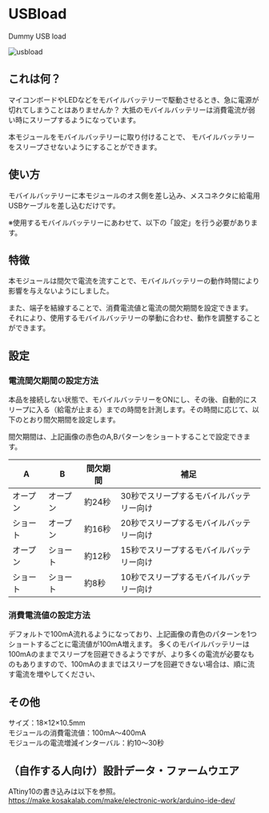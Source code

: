 # USBload
Dummy USB load

![usbload](https://user-images.githubusercontent.com/10735253/46649043-82090500-cbd2-11e8-8a2e-10b9c3b0a5ba.jpg)

## これは何？
マイコンボードやLEDなどをモバイルバッテリーで駆動させるとき、急に電源が切れてしまうことはありませんか？
大抵のモバイルバッテリーは消費電流が弱い時にスリープするようになっています。

本モジュールをモバイルバッテリーに取り付けることで、
モバイルバッテリーをスリープさせないようにすることができます。

## 使い方
モバイルバッテリーに本モジュールのオス側を差し込み、メスコネクタに給電用USBケーブルを差し込むだけです。

※使用するモバイルバッテリーにあわせて、以下の「設定」を行う必要があります。

## 特徴
本モジュールは間欠で電流を流すことで、モバイルバッテリーの動作時間により影響を与えないようにしました。

また、端子を結線することで、消費電流値と電流の間欠期間を設定できます。
それにより、使用するモバイルバッテリーの挙動に合わせ、動作を調整することができます。

## 設定

### 電流間欠期間の設定方法

本品を接続しない状態で、モバイルバッテリーをONにし、その後、自動的にスリープに入る（給電が止まる）までの時間を計測します。その時間に応じて、以下のとおり間欠期間を設定します。

間欠期間は、上記画像の赤色のA,Bパターンをショートすることで設定できます。

|A|B|間欠期間|補足|
|----|----|----|----|
|オープン|オープン|約24秒|30秒でスリープするモバイルバッテリー向け|
|ショート|オープン|約16秒|20秒でスリープするモバイルバッテリー向け|
|オープン|ショート|約12秒|15秒でスリープするモバイルバッテリー向け|
|ショート|ショート|約8秒|10秒でスリープするモバイルバッテリー向け|

### 消費電流値の設定方法
デフォルトで100mA流れるようになっており、上記画像の青色のパターンを1つショートするごとに電流値が100mA増えます。
多くのモバイルバッテリーは100mAのままでスリープを回避できるようですが、より多くの電流が必要なものもありますので、100mAのままではスリープを回避できない場合は、順に流す電流を増やしてください、

## その他
サイズ：18×12×10.5mm  
モジュールの消費電流値：100mA～400mA  
モジュールの電流増減インターバル：約10～30秒  

## （自作する人向け）設計データ・ファームウエア
ATtiny10の書き込みは以下を参照。
https://make.kosakalab.com/make/electronic-work/arduino-ide-dev/
